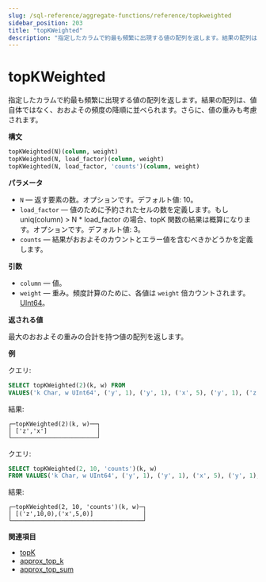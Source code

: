 ```yaml
---
slug: /sql-reference/aggregate-functions/reference/topkweighted
sidebar_position: 203
title: "topKWeighted"
description: "指定したカラムで約最も頻繁に出現する値の配列を返します。結果の配列は、値自体ではなく、おおよその頻度の降順に並べられます。さらに、値の重みも考慮されます。"
---
```



# topKWeighted

指定したカラムで約最も頻繁に出現する値の配列を返します。結果の配列は、値自体ではなく、おおよその頻度の降順に並べられます。さらに、値の重みも考慮されます。

**構文**

``` sql
topKWeighted(N)(column, weight)
topKWeighted(N, load_factor)(column, weight)
topKWeighted(N, load_factor, 'counts')(column, weight)
```

**パラメータ**

- `N` — 返す要素の数。オプションです。デフォルト値: 10。
- `load_factor` — 値のために予約されたセルの数を定義します。もし uniq(column) > N * load_factor の場合、topK 関数の結果は概算になります。オプションです。デフォルト値: 3。
- `counts` — 結果がおおよそのカウントとエラー値を含むべきかどうかを定義します。

**引数**

- `column` — 値。
- `weight` — 重み。頻度計算のために、各値は `weight` 倍カウントされます。[UInt64](../../../sql-reference/data-types/int-uint.md)。

**返される値**

最大のおおよその重みの合計を持つ値の配列を返します。

**例**

クエリ:

``` sql
SELECT topKWeighted(2)(k, w) FROM
VALUES('k Char, w UInt64', ('y', 1), ('y', 1), ('x', 5), ('y', 1), ('z', 10))
```

結果:

``` text
┌─topKWeighted(2)(k, w)──┐
│ ['z','x']              │
└────────────────────────┘
```

クエリ:

``` sql
SELECT topKWeighted(2, 10, 'counts')(k, w)
FROM VALUES('k Char, w UInt64', ('y', 1), ('y', 1), ('x', 5), ('y', 1), ('z', 10))
```

結果:

``` text
┌─topKWeighted(2, 10, 'counts')(k, w)─┐
│ [('z',10,0),('x',5,0)]              │
└─────────────────────────────────────┘
```

**関連項目**

- [topK](../../../sql-reference/aggregate-functions/reference/topk.md)
- [approx_top_k](../../../sql-reference/aggregate-functions/reference/approxtopk.md)
- [approx_top_sum](../../../sql-reference/aggregate-functions/reference/approxtopsum.md)
